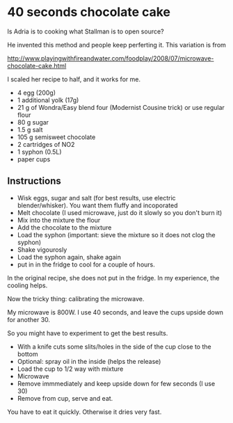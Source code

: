 40 seconds chocolate cake
============================

Is Adria is to cooking what Stallman is to open source? 

He invented this method and people keep perferting it.
This variation is from 

http://www.playingwithfireandwater.com/foodplay/2008/07/microwave-chocolate-cake.html

I scaled her recipe to half, and it works for me.


- 4 egg  (200g)
- 1 additional yolk (17g) 
- 21 g of Wondra/Easy blend four (Modernist Cousine trick) or use regular flour
- 80 g sugar
- 1.5 g salt
- 105 g semisweet chocolate
- 2 cartridges of NO2
- 1 syphon (0.5L)
- paper cups

Instructions
------------

- Wisk eggs, sugar and salt (for best results, use electric blender/whisker). You want them fluffy and incoporated
- Melt chocolate (I used microwave, just do it slowly so you don't burn it)
- Mix into the mixture the flour
- Add the chocolate to the mixture
- Load the syphon (important: sieve the mixture so it does not clog the syphon)
- Shake vigourosly
- Load the syphon again, shake again
- put in in the fridge to cool for a couple of hours.

In the original recipe, she does not put in the fridge. In my experience, the cooling helps.

Now the tricky thing: calibrating the microwave.

My microwave is 800W. I use 40 seconds, and leave the cups upside down for another 30.

So you might have to experiment to get the best results.

- With a knife cuts some slits/holes in the side of the cup close to the bottom
- Optional: spray oil in the inside (helps the release)
- Load the cup to 1/2 way with mixture
- Microwave
- Remove immmediately and keep upside down for few seconds (I use 30)
- Remove from cup, serve and eat.

You have to eat it quickly. Otherwise it dries very fast.


